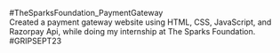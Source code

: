 #TheSparksFoundation_PaymentGateway  
Created a payment gateway website using HTML, CSS, JavaScript, and Razorpay Api, while doing my internship at The Sparks Foundation.  
#GRIPSEPT23
